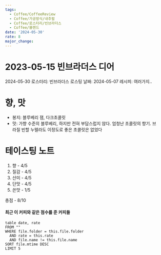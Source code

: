 ```yaml
---
tags:
  - Coffee/CoffeeReview
  - Coffee/가공방식/내추럴
  - Coffee/로스터리/빈브라더스
  - Coffee/블렌드
date: '2024-05-30'
rate: 8
major_change:
---
```

# 2023-05-15 빈브라더스 디어
2024-05-30
로스터리: 빈브라더스
로스팅 날짜: 2024-05-07
레시피: 여러가지..
# 향, 맛
- 봉지: 블루베리 잼, 다크초콜릿
- 맛: 가향 수준의 블루베리, 하지만 전혀 부담스럽지 않다. 엄청난 초콜릿의 향기. 브라질 빈할 누텔라도 이정도로 좋은 초콜릿은 없었다
# 테이스팅 노트
1. 향 - 4/5
2. 질감 - 4/5
3. 산미 - 4/5
4. 단맛 - 4/5
5. 쓴맛 - 1/5

총점 - 8/10

#### 최근 이 커피와 같은 점수를 준 커피들
```dataview
table date, rate
FROM ""
WHERE file.folder = this.file.folder
  AND rate = this.rate
  AND file.name != this.file.name
SORT file.mtime DESC
LIMIT 5
```
